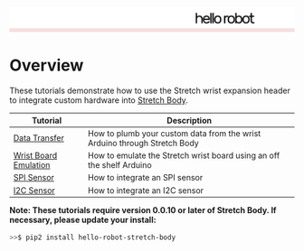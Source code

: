 ![](../images/HelloRobotLogoBar.png)

# Overview

These tutorials demonstrate how to use the Stretch wrist expansion header to integrate custom hardware into [Stretch Body](https://docs.hello-robot.com/stretch_body_guide/).

| Tutorial                                   | Description                                                  |
| ------------------------------------------ | ------------------------------------------------------------ |
| [Data Transfer](./docs/data_transfer.md)   | How to plumb your custom data from the wrist Arduino through Stretch Body |
| [Wrist Board Emulation](wacc_emulation.md) | How to emulate the Stretch wrist board using an off the shelf Arduino |
| [SPI Sensor](./docs/spi_sensor.md)         | How to integrate an SPI sensor                               |
| [I2C Sensor](./docs/i2c_sensor.md)         | How to integrate an I2C sensor                               |

**Note: These tutorials require version 0.0.10 or later of Stretch Body. If necessary, please update your install:**

```bash
>>$ pip2 install hello-robot-stretch-body
```

